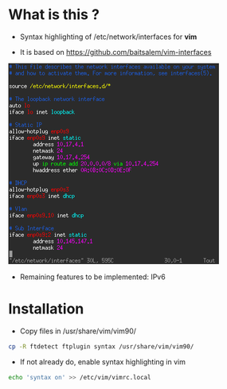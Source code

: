 # What is this ?

* Syntax highlighting of /etc/network/interfaces for **vim**

* It is based on https://github.com/baitsalem/vim-interfaces

![Example](./screenshots/example_1_vim_etc_network_interfaces.png)

* Remaining features to be implemented: IPv6

# Installation

* Copy files in /usr/share/vim/vim90/
```bash
cp -R ftdetect ftplugin syntax /usr/share/vim/vim90/
```

* If not already do, enable syntax highlighting in vim
```bash
echo 'syntax on' >> /etc/vim/vimrc.local
```
